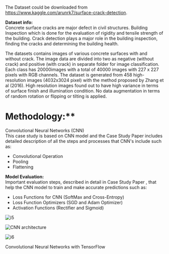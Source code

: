 The Dataset could be downloaded from https://www.kaggle.com/arunrk7/surface-crack-detection.

**Dataset info:** <br/>
Concrete surface cracks are major defect in civil structures. Building Inspection which is done for the evaluation of rigidity and tensile strength of the building. Crack detection plays a major role in the building inspection, finding the cracks and determining the building health.

The datasets contains images of various concrete surfaces with and without crack. The image data are divided into two as negative (without crack) and positive (with crack) in separate folder for image classification. Each class has 20000images with a total of 40000 images with 227 x 227 pixels with RGB channels. The dataset is generated from 458 high-resolution images (4032x3024 pixel) with the method proposed by Zhang et al (2016). High resolution images found out to have high variance in terms of surface finish and illumination condition. No data augmentation in terms of random rotation or flipping or tilting is applied.

# Methodology:** <br/>
Convolutional Neural Networks (CNN)<br/>
This case study is based on CNN model and the Case Study Paper includes detailed description of all the steps and processes that CNN's include such as:

* Convolutional Operation<br/>
* Pooling<br/>
* Flattening<br/>

**Model Evaluation:**<br/>
Important evaluation steps, described in detail in Case Study Paper , that help the CNN model to train and make accurate predictions such as:

* Loss Functions for CNN (SoftMax and Cross-Entropy)<br/>
* Loss Function Optimizers (SGD and Adam Optimizer)<br/>
* Activation Functions (Rectifier and Sigmoid)<br/>

![i5](https://user-images.githubusercontent.com/50455870/132306618-a47b3dc3-85b2-440e-9355-64a23c438bfc.png)

![CNN architecture](https://user-images.githubusercontent.com/50455870/132298053-51482b6c-7c9e-4216-a88f-4cd12d39b2ef.gif)

![i6](https://user-images.githubusercontent.com/50455870/132306835-448303c3-204b-49ee-a3ce-fc6a641a4c20.jpeg)

Convolutional Neural Networks with TensorFlow
